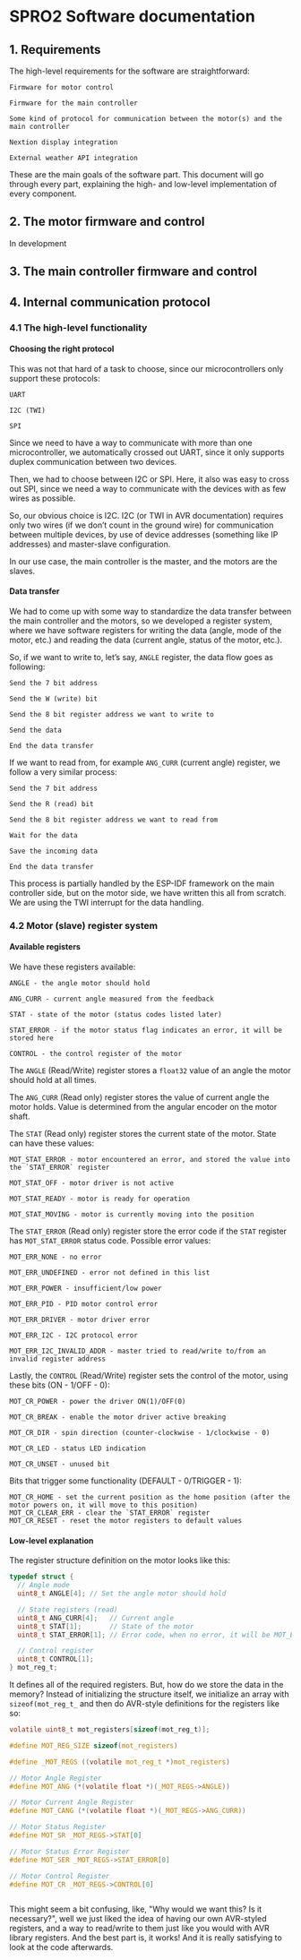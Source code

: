 # SPRO2 Software documentation

## 1. Requirements


The high-level requirements for the software are straightforward:

    Firmware for motor control

    Firmware for the main controller

    Some kind of protocol for communication between the motor(s) and the main controller

    Nextion display integration

    External weather API integration

These are the main goals of the software part. This document will go through every part, explaining the high- and low-level implementation of every component.

## 2. The motor firmware and control

In development

## 3. The main controller firmware and control

## 4. Internal communication protocol

### 4.1 The high-level functionality

#### Choosing the right protocol

This was not that hard of a task to choose, since our microcontrollers only support these protocols:

    UART

    I2C (TWI)

    SPI

Since we need to have a way to communicate with more than one microcontroller, we automatically crossed out UART, since it only supports duplex communication between two devices.

Then, we had to choose between I2C or SPI. Here, it also was easy to cross out SPI, since we need a way to communicate with the devices with as few wires as possible.

So, our obvious choice is I2C. I2C (or TWI in AVR documentation) requires only two wires (if we don’t count in the ground wire) for communication between multiple devices, by use of device addresses (something like IP addresses) and master-slave configuration.

In our use case, the main controller is the master, and the motors are the slaves.

#### Data transfer

We had to come up with some way to standardize the data transfer between the main controller and the motors, so we developed a register system, where we have software registers for writing the data (angle, mode of the motor, etc.) and reading the data (current angle, status of the motor, etc.).

So, if we want to write to, let’s say, `ANGLE` register, the data flow goes as following:

    Send the 7 bit address

    Send the W (write) bit

    Send the 8 bit register address we want to write to

    Send the data

    End the data transfer

If we want to read from, for example `ANG_CURR` (current angle) register, we follow a very similar process:


    Send the 7 bit address

    Send the R (read) bit

    Send the 8 bit register address we want to read from

    Wait for the data

    Save the incoming data

    End the data transfer

This process is partially handled by the ESP-IDF framework on the main controller side, but on the motor side, we have written this all from scratch. We are using the TWI interrupt for the data handling.

### 4.2 Motor (slave) register system

#### Available registers

We have these registers available:

    ANGLE - the angle motor should hold

    ANG_CURR - current angle measured from the feedback

    STAT - state of the motor (status codes listed later)

    STAT_ERROR - if the motor status flag indicates an error, it will be stored here

    CONTROL - the control register of the motor

The `ANGLE` (Read/Write) register stores a `float32` value of an angle the motor should hold at all times.

The `ANG_CURR` (Read only) register stores the value of current angle the motor holds. Value is determined from the angular encoder on the motor shaft.

The `STAT` (Read only) register stores the current state of the motor. State can have these values:

    MOT_STAT_ERROR - motor encountered an error, and stored the value into the `STAT_ERROR` register

    MOT_STAT_OFF - motor driver is not active

    MOT_STAT_READY - motor is ready for operation

    MOT_STAT_MOVING - motor is currently moving into the position

The `STAT_ERROR` (Read only) register store the error code if the `STAT` register has `MOT_STAT_ERROR` status code. Possible error values:

    MOT_ERR_NONE - no error

    MOT_ERR_UNDEFINED - error not defined in this list

    MOT_ERR_POWER - insufficient/low power

    MOT_ERR_PID - PID motor control error

    MOT_ERR_DRIVER - motor driver error

    MOT_ERR_I2C - I2C protocol error

    MOT_ERR_I2C_INVALID_ADDR - master tried to read/write to/from an invalid register address

Lastly, the `CONTROL` (Read/Write) register sets the control of the motor, using these bits (ON - 1/OFF - 0):

    MOT_CR_POWER - power the driver ON(1)/OFF(0)

    MOT_CR_BREAK - enable the motor driver active breaking

    MOT_CR_DIR - spin direction (counter-clockwise - 1/clockwise - 0)

    MOT_CR_LED - status LED indication

    MOT_CR_UNSET - unused bit

Bits that trigger some functionality (DEFAULT - 0/TRIGGER - 1):

    MOT_CR_HOME - set the current position as the home position (after the motor powers on, it will move to this position)
    MOT_CR_CLEAR_ERR - clear the `STAT_ERROR` register
    MOT_CR_RESET - reset the motor registers to default values

#### Low-level explanation

The register structure definition on the motor looks like this:

```c
typedef struct {
  // Angle mode
  uint8_t ANGLE[4]; // Set the angle motor should hold

  // State registers (read)
  uint8_t ANG_CURR[4];   // Current angle
  uint8_t STAT[1];       // State of the motor
  uint8_t STAT_ERROR[1]; // Error code, when no error, it will be MOT_ERR_NONE

  // Control register
  uint8_t CONTROL[1];
} mot_reg_t;
```

It defines all of the required registers. But, how do we store the data in the memory? Instead of initializing the structure itself, we initialize an array with `sizeof(mot_reg_t_` and then do AVR-style definitions for the registers like so:

```c
volatile uint8_t mot_registers[sizeof(mot_reg_t)];

#define MOT_REG_SIZE sizeof(mot_registers)

#define _MOT_REGS ((volatile mot_reg_t *)mot_registers)

// Motor Angle Register
#define MOT_ANG (*(volatile float *)(_MOT_REGS->ANGLE))

// Motor Current Angle Register
#define MOT_CANG (*(volatile float *)(_MOT_REGS->ANG_CURR))

// Motor Status Register
#define MOT_SR _MOT_REGS->STAT[0]

// Motor Status Error Register
#define MOT_SER _MOT_REGS->STAT_ERROR[0]

// Motor Control Register
#define MOT_CR _MOT_REGS->CONTROL[0]
```

```
```

This might seem a bit confusing, like, "Why would we want this? Is it necessary?", well we just liked the idea of having our own AVR-styled registers, and a way to read/write to them just like you would with AVR library registers. And the best part is, it works! And it is really satisfying to look at the code afterwards.
